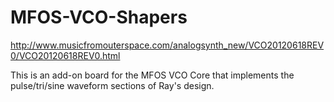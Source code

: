 # MFOS-VCO-Shapers
http://www.musicfromouterspace.com/analogsynth_new/VCO20120618REV0/VCO20120618REV0.html

This is an add-on board for the MFOS VCO Core that implements the pulse/tri/sine waveform sections of Ray's design.
